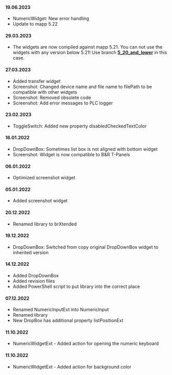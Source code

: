 #### 19.06.2023
- NumericWidget: New error handling
- Update to mapp 5.22

#### 29.03.2023
- The widgets are now compiled against mapp 5.21. You can not use the widgets with any version below 5.21! Use branch  [**5_20_and_lower**](https://github.com/br-automation-com/mappView-CustomWidgets/tree/5_20_and_lower) in this case.

#### 27.03.2023
- Added transfer widget
- Screenshot: Changed device name and file name to filePath to be compatible with other widgets 
- Screenshot: Removed obsolete code 
- Screenshot: Add error messages to PLC logger 

#### 23.02.2023
- ToggleSwitch: Added new property disabledCheckedTextColor

#### 16.01.2022
- DropDownBox: Sometimes list box is not aligned with bottom widget
- Screenshot: Widget is now compatible to B&R T-Panels

#### 06.01.2022
- Optimized screenshot widget

#### 05.01.2022
- Added screenshot widget

#### 20.12.2022
- Renamed library to brXtended

#### 19.12.2022
- DropDownBox: Switched from copy original DropDownBox widget to inherited version

#### 14.12.2022
- Added DropDownBox
- Added revision files
- Added PowerShell script to put library into the correct place

#### 07.12.2022
- Renamed NumericInputExt into NumericInput
- Renamed library
- New DropBox has additional property listPositionExt

#### 11.10.2022
- NumericWidgetExt - Added action for opening the numeric keyboard

#### 11.10.2022
- NumericWidgetExt - Added action for background color

